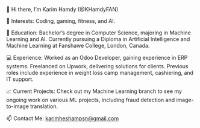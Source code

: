 👋 Hi there, I’m Karim Hamdy (@KHamdyFAN)

👀 Interests: Coding, gaming, fitness, and AI.

🌱 Education:
Bachelor’s degree in Computer Science, majoring in Machine Learning and AI.
Currently pursuing a Diploma in Artificial Intelligence and Machine Learning at Fanshawe College, London, Canada.

💻 Experience:
Worked as an Odoo Developer, gaining experience in ERP systems.
Freelanced on Upwork, delivering solutions for clients.
Previous roles include experience in weight loss camp management, cashiering, and IT support.

📈 Current Projects:
Check out my Machine Learning branch to see my ongoing work on various ML projects, including fraud detection and image-to-image translation.

📫 Contact Me: karimheshampsn@gmail.com
